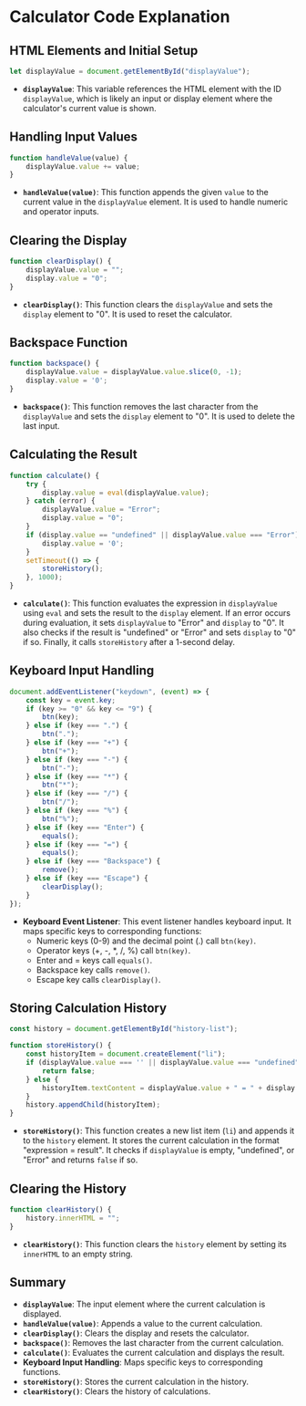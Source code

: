 # Calculator Code Explanation

## HTML Elements and Initial Setup
```javascript
let displayValue = document.getElementById("displayValue");
```
- **`displayValue`**: This variable references the HTML element with the ID `displayValue`, which is likely an input or display element where the calculator's current value is shown.

## Handling Input Values
```javascript
function handleValue(value) {
    displayValue.value += value;
}
```
- **`handleValue(value)`**: This function appends the given `value` to the current value in the `displayValue` element. It is used to handle numeric and operator inputs.

## Clearing the Display
```javascript
function clearDisplay() {
    displayValue.value = "";
    display.value = "0";
}
```
- **`clearDisplay()`**: This function clears the `displayValue` and sets the `display` element to "0". It is used to reset the calculator.

## Backspace Function
```javascript
function backspace() {
    displayValue.value = displayValue.value.slice(0, -1);
    display.value = '0';
}
```
- **`backspace()`**: This function removes the last character from the `displayValue` and sets the `display` element to "0". It is used to delete the last input.

## Calculating the Result
```javascript
function calculate() {
    try {
        display.value = eval(displayValue.value);
    } catch (error) {
        displayValue.value = "Error";
        display.value = "0";
    }
    if (display.value == "undefined" || displayValue.value === "Error") {
        display.value = '0';
    }
    setTimeout(() => {
        storeHistory();
    }, 1000);
}
```
- **`calculate()`**: This function evaluates the expression in `displayValue` using `eval` and sets the result to the `display` element. If an error occurs during evaluation, it sets `displayValue` to "Error" and `display` to "0". It also checks if the result is "undefined" or "Error" and sets `display` to "0" if so. Finally, it calls `storeHistory` after a 1-second delay.

## Keyboard Input Handling
```javascript
document.addEventListener("keydown", (event) => {
    const key = event.key;
    if (key >= "0" && key <= "9") {
        btn(key);
    } else if (key === ".") {
        btn(".");
    } else if (key === "+") {
        btn("+");
    } else if (key === "-") {
        btn("-");
    } else if (key === "*") {
        btn("*");
    } else if (key === "/") {
        btn("/");
    } else if (key === "%") {
        btn("%");
    } else if (key === "Enter") {
        equals();
    } else if (key === "=") {
        equals();
    } else if (key === "Backspace") {
        remove();
    } else if (key === "Escape") {
        clearDisplay();
    }
});
```
- **Keyboard Event Listener**: This event listener handles keyboard input. It maps specific keys to corresponding functions:
  - Numeric keys (0-9) and the decimal point (.) call `btn(key)`.
  - Operator keys (+, -, *, /, %) call `btn(key)`.
  - Enter and = keys call `equals()`.
  - Backspace key calls `remove()`.
  - Escape key calls `clearDisplay()`.

## Storing Calculation History
```javascript
const history = document.getElementById("history-list");

function storeHistory() {
    const historyItem = document.createElement("li");
    if (displayValue.value === '' || displayValue.value === "undefined" || displayValue.value === "Error") {
        return false;
    } else {
        historyItem.textContent = displayValue.value + " = " + display.value;
    }
    history.appendChild(historyItem);
}
```
- **`storeHistory()`**: This function creates a new list item (`li`) and appends it to the `history` element. It stores the current calculation in the format "expression = result". It checks if `displayValue` is empty, "undefined", or "Error" and returns `false` if so.

## Clearing the History
```javascript
function clearHistory() {
    history.innerHTML = "";
}
```
- **`clearHistory()`**: This function clears the `history` element by setting its `innerHTML` to an empty string.

## Summary
- **`displayValue`**: The input element where the current calculation is displayed.
- **`handleValue(value)`**: Appends a value to the current calculation.
- **`clearDisplay()`**: Clears the display and resets the calculator.
- **`backspace()`**: Removes the last character from the current calculation.
- **`calculate()`**: Evaluates the current calculation and displays the result.
- **Keyboard Input Handling**: Maps specific keys to corresponding functions.
- **`storeHistory()`**: Stores the current calculation in the history.
- **`clearHistory()`**: Clears the history of calculations.